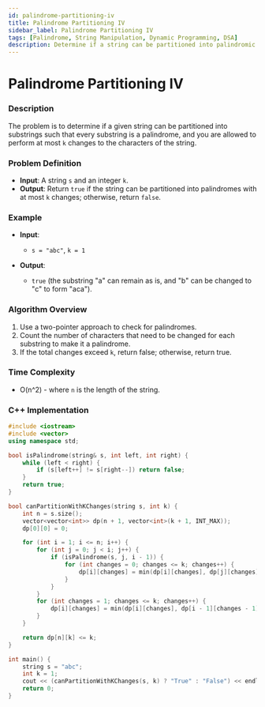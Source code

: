```yaml
---
id: palindrome-partitioning-iv
title: Palindrome Partitioning IV
sidebar_label: Palindrome Partitioning IV
tags: [Palindrome, String Manipulation, Dynamic Programming, DSA]
description: Determine if a string can be partitioned into palindromic substrings with at most k changes.
---
```


# Palindrome Partitioning IV

### Description
The problem is to determine if a given string can be partitioned into substrings such that every substring is a palindrome, and you are allowed to perform at most `k` changes to the characters of the string.

### Problem Definition
- **Input**: A string `s` and an integer `k`.
- **Output**: Return `true` if the string can be partitioned into palindromes with at most `k` changes; otherwise, return `false`.

### Example
- **Input**: 
  - `s = "abc"`, `k = 1`
  
- **Output**: 
  - `true` (the substring "a" can remain as is, and "b" can be changed to "c" to form "aca").

### Algorithm Overview
1. Use a two-pointer approach to check for palindromes.
2. Count the number of characters that need to be changed for each substring to make it a palindrome.
3. If the total changes exceed `k`, return false; otherwise, return true.

### Time Complexity
- O(n^2) - where `n` is the length of the string.

### C++ Implementation

```cpp
#include <iostream>
#include <vector>
using namespace std;

bool isPalindrome(string& s, int left, int right) {
    while (left < right) {
        if (s[left++] != s[right--]) return false;
    }
    return true;
}

bool canPartitionWithKChanges(string s, int k) {
    int n = s.size();
    vector<vector<int>> dp(n + 1, vector<int>(k + 1, INT_MAX));
    dp[0][0] = 0;

    for (int i = 1; i <= n; i++) {
        for (int j = 0; j < i; j++) {
            if (isPalindrome(s, j, i - 1)) {
                for (int changes = 0; changes <= k; changes++) {
                    dp[i][changes] = min(dp[i][changes], dp[j][changes]);
                }
            }
        }
        for (int changes = 1; changes <= k; changes++) {
            dp[i][changes] = min(dp[i][changes], dp[i - 1][changes - 1] + 1);
        }
    }

    return dp[n][k] <= k;
}

int main() {
    string s = "abc";
    int k = 1;
    cout << (canPartitionWithKChanges(s, k) ? "True" : "False") << endl;
    return 0;
}
```
